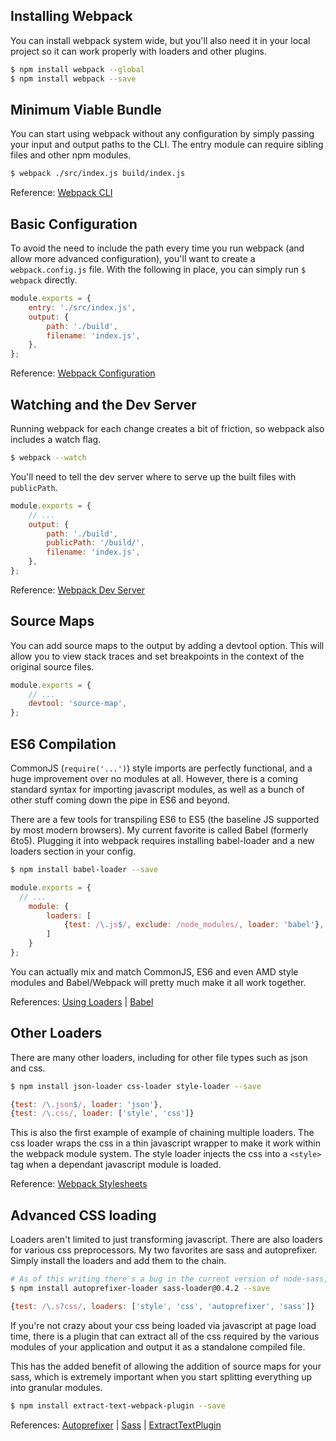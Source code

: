 ## Installing Webpack

You can install webpack system wide, but you'll also need it in your local project so it can work properly with loaders and other plugins.

```sh
$ npm install webpack --global
$ npm install webpack --save
```

## Minimum Viable Bundle

You can start using webpack without any configuration by simply passing your input and output paths to the CLI. The entry module can require sibling files and other npm modules.

```sh
$ webpack ./src/index.js build/index.js
```

Reference: [Webpack CLI](http://webpack.github.io/docs/cli.html)

## Basic Configuration

To avoid the need to include the path every time you run webpack (and allow more advanced configuration), you'll want to create a `webpack.config.js` file. With the following in place, you can simply run `$ webpack` directly.

```js
module.exports = {
	entry: './src/index.js',
	output: {
		path: './build',
		filename: 'index.js',
	},
};
```

Reference: [Webpack Configuration](http://webpack.github.io/docs/configuration.html)

## Watching and the Dev Server

Running webpack for each change creates a bit of friction, so webpack also includes a watch flag.

```sh
$ webpack --watch
```

You'll need to tell the dev server where to serve up the built files with  `publicPath`.

```js
module.exports = {
	// ...
	output: {
		path: './build',
		publicPath: '/build/',
		filename: 'index.js',
	},
};
```

Reference: [Webpack Dev Server](http://webpack.github.io/docs/webpack-dev-server.html)

## Source Maps

You can add source maps to the output by adding a devtool option. This will allow you to view stack traces and set breakpoints in the context of the original source files.

```js
module.exports = {
	// ...
	devtool: 'source-map',
};
```

## ES6 Compilation

CommonJS (`require('...')`) style imports are perfectly functional, and a huge improvement over no modules at all. However, there is a coming standard syntax for importing javascript modules, as well as a bunch of other stuff coming down the pipe in ES6 and beyond.

There are a few tools for transpiling ES6 to ES5 (the baseline JS supported by most modern browsers). My current favorite is called Babel (formerly 6to5). Plugging it into webpack requires installing babel-loader and a new loaders section in your config.

```sh
$ npm install babel-loader --save
```

```js
module.exports = {
  // ...
	module: {
		loaders: [
			{test: /\.js$/, exclude: /node_modules/, loader: 'babel'},
		]
	}
};
```

You can actually mix and match CommonJS, ES6 and even AMD style modules and Babel/Webpack will pretty much make it all work together.

References: [Using Loaders](http://webpack.github.io/docs/using-loaders.html) | [Babel](https://babeljs.io/)

## Other Loaders

There are many other loaders, including for other file types such as json and css.

```sh
$ npm install json-loader css-loader style-loader --save
```

```js
{test: /\.json$/, loader: 'json'},
{test: /\.css/, loader: ['style', 'css']}
```

This is also the first example of example of chaining multiple loaders. The css loader wraps the css in a thin javascript wrapper to make it work within the webpack module system. The style loader injects the css into a `<style>` tag when a dependant javascript module is loaded.

Reference: [Webpack Stylesheets](http://webpack.github.io/docs/stylesheets.html)

## Advanced CSS loading

Loaders aren't limited to just transforming javascript. There are also loaders for various css preprocessors. My two favorites are sass and autoprefixer. Simply install the loaders and add them to the chain.

```sh
# As of this writing there's a bug in the current version of node-sass, so pin the version to 0.4.2.
$ npm install autoprefixer-loader sass-loader@0.4.2 --save
```

```js
{test: /\.s?css/, loaders: ['style', 'css', 'autoprefixer', 'sass']}
```

If you're not crazy about your css being loaded via javascript at page load time, there is a plugin that can extract all of the css required by the various modules of your application and output it as a standalone compiled file.

This has the added benefit of allowing the addition of source maps for your sass, which is extremely important when you start splitting everything up into granular modules.

```sh
$ npm install extract-text-webpack-plugin --save
```

References: [Autoprefixer](https://github.com/postcss/autoprefixer) | [Sass](http://sass-lang.com/) | [ExtractTextPlugin](https://github.com/webpack/extract-text-webpack-plugin)
